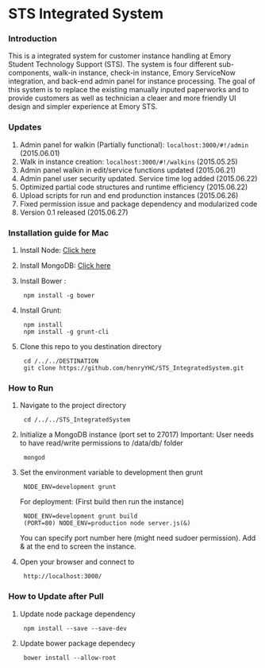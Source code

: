 # STS Integrated System
### Introduction
This is a integrated system for customer instance handling at Emory Student Technology Support (STS). The system is four different sub-components, walk-in instance, check-in instance, Emory ServiceNow integration, and back-end admin panel for instance processing. The goal of this system is to replace the existing manually inputed paperworks and to provide customers as well as technician a cleaer and more friendly UI design and simpler experience at Emory STS.

### Updates
1. Admin panel for walkin (Partially functional): `localhost:3000/#!/admin` (2015.06.01)
2. Walk in instance creation: `localhost:3000/#!/walkins` (2015.05.25)
3. Admin panel walkin in edit/service functions updated (2015.06.21)
4. Admin panel user security updated. Service time log added (2015.06.22)
5. Optimized partial code structures and runtime efficiency (2015.06.22)
6. Upload scripts for run and end produnction instances (2015.06.26)
7. Fixed permission issue and package dependency and modularized code 
8. Version 0.1 released (2015.06.27)

### Installation guide for Mac
1. Install Node: [Click here](https://nodejs.org/download/)
2. Install MongoDB: [Click here](http://www.mongodb.org/downloads) 
3. Install Bower :

		npm install -g bower

4. Install Grunt:
		
		npm install
		npm install -g grunt-cli
		
5. Clone this repo to you destination directory

		cd /../../DESTINATION
		git clone https://github.com/henryYHC/STS_IntegratedSystem.git
		
### How to Run
1. Navigate to the project directory

		cd /../../STS_IntegratedSystem
		
2. Initialize a MongoDB instance (port set to 27017) 
   Important: User needs to have read/write permissions to /data/db/ folder

		mongod
	
3. Set the environment variable to development then grunt

		NODE_ENV=development grunt
		
	For deployment: (First build then run the instance)
		
		NODE_ENV=development grunt build
		(PORT=80) NODE_ENV=production node server.js(&)
	
	You can specify port number here (might need sudoer permission). Add & at the end to screen the instance.
		
4. Open your browser and connect to 

		http://localhost:3000/
		
### How to Update after Pull
1. Update node package dependency
		
		npm install --save --save-dev
		
2. Update bower package dependecy

		bower install --allow-root
